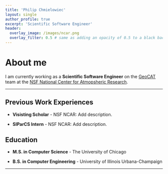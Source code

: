 ```yaml
---
title: 'Philip Chmielowiec'
layout: single
author_profile: true
excerpt: 'Scientific Software Engineer'
header:
  overlay_image: /images/ncar.png
  overlay_filter: 0.5 # same as adding an opacity of 0.5 to a black background
---
```


# About me

I am currently working as a **Scientific Software Engineer** on the [GeoCAT](https://geocat.ucar.edu/) team at the [NSF National Center for Atmopsheric Research](https://ncar.ucar.edu/).

---

## Previous Work Experiences

- **Visisting Scholar** - NSF NCAR:
  Add description.

- **SIParCS Intern** - NSF NCAR:
  Add description. 



## Education

- **M.S. in Computer Science** - The University of Chicago

- **B.S. in Computer Engineering** - University of Illinois Urbana-Champaign

---

